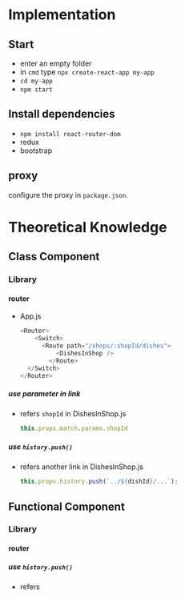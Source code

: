 # Implementation

## Start

- enter an empty folder
- in `cmd` type `npx create-react-app my-app`
- `cd my-app`
- `npm start`

## Install dependencies

- `npm install react-router-dom`
- redux
- bootstrap

## proxy

configure the proxy in `package.json`.

# Theoretical Knowledge

## Class Component

### Library

#### router

- App.js

  ```javascript
  <Router>
      <Switch>
      	<Route path="/shops/:shopId/dishes">
          	<DishesInShop />
          </Route>
  	</Switch>
  </Router>
  ```

##### use parameter in link

- refers `shopId` in DishesInShop.js

  ```javascript
  this.props.match.params.shopId
  ```

##### use `history.push()`

- refers another link in DishesInShop.js

  ```javascript
  this.props.history.push(`../${dishId}/...`);
  ```



## Functional Component

### Library

#### router

##### use `history.push()`

- refers 


